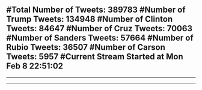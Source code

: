 #Total Number of Tweets: 389783 
#Number of Trump Tweets: 134948
#Number of Clinton Tweets: 84647
#Number of Cruz Tweets: 70063
#Number of Sanders Tweets: 57664
#Number of Rubio Tweets: 36507
#Number of Carson Tweets: 5957
#Current Stream Started at Mon Feb  8 22:51:02
---
---
---
